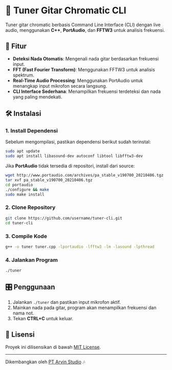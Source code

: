 # 🎸 Tuner Gitar Chromatic CLI

Tuner gitar chromatic berbasis Command Line Interface (CLI) dengan live audio, menggunakan **C++**, **PortAudio**, dan **FFTW3** untuk analisis frekuensi.

## 🚀 Fitur
- **Deteksi Nada Otomatis**: Mengenali nada gitar berdasarkan frekuensi input.
- **FFT (Fast Fourier Transform)**: Menggunakan FFTW3 untuk analisis spektrum.
- **Real-Time Audio Processing**: Menggunakan PortAudio untuk menangkap input mikrofon secara langsung.
- **CLI Interface Sederhana**: Menampilkan frekuensi terdeteksi dan nada yang paling mendekati.

## 🛠️ Instalasi
### **1. Install Dependensi**
Sebelum mengompilasi, pastikan dependensi berikut sudah terinstal:
```bash
sudo apt update
sudo apt install libasound-dev autoconf libtool libfftw3-dev
```

Jika **PortAudio** tidak tersedia di repositori, install dari source:
```bash
wget http://www.portaudio.com/archives/pa_stable_v190700_20210406.tgz
tar xvf pa_stable_v190700_20210406.tgz
cd portaudio
./configure && make
sudo make install
```

### **2. Clone Repository**
```bash
git clone https://github.com/username/tuner-cli.git
cd tuner-cli
```

### **3. Compile Kode**
```bash
g++ -o tuner tuner.cpp -lportaudio -lfftw3 -lm -lasound -lpthread
```

### **4. Jalankan Program**
```bash
./tuner
```

## 🎛️ Penggunaan
1. Jalankan `./tuner` dan pastikan input mikrofon aktif.
2. Mainkan nada pada gitar, program akan menampilkan frekuensi dan nama not.
3. Tekan **CTRL+C** untuk keluar.

## 📜 Lisensi
Proyek ini dilisensikan di bawah [MIT License](LICENSE).

---
Dikembangkan oleh [PT Arvin Studio](https://arvin-plugin.github.io/) 🎶

